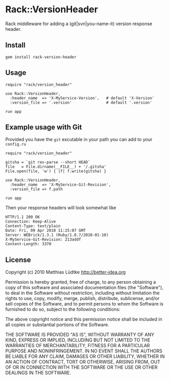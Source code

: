 # Rack::VersionHeader

Rack middleware for adding a (git|svn|you-name-it) version response header.

## Install

    gem install rack-version-header


## Usage

    require "rack/version_header"

    use Rack::VersionHeader,
      :header_name  => 'X-MyService-Version',   # default 'X-Version'
      :version_file => '.version'               # default '.version'

    run app

## Example usage with Git

Provided you have the `git` excutable in your path you can add to your `config.ru`

    require "rack/version_header"

    gitsha = `git rev-parse --short HEAD`
    file   = File.dirname(__FILE__) + '/.gitsha'
    File.open(file, 'w') { |f| f.write(gitsha) }

    use Rack::VersionHeader,
      :header_name  => 'X-MyService-Git-Revision',
      :version_file => f.path

    run app

Then your response headers will look somewhat like

    HTTP/1.1 200 OK 
    Connection: Keep-Alive
    Content-Type: text/plain
    Date: Fri, 09 Apr 2010 11:25:07 GMT
    Server: WEBrick/1.3.1 (Ruby/1.8.7/2010-01-10)
    X-MyService-Git-Revision: 213addf
    Content-Length: 3370


## License

Copyright (c) 2010 Matthias Lüdtke <http://better-idea.org>

Permission is hereby granted, free of charge, to any person obtaining a copy
of this software and associated documentation files (the "Software"), to
deal in the Software without restriction, including without limitation the
rights to use, copy, modify, merge, publish, distribute, sublicense, and/or
sell copies of the Software, and to permit persons to whom the Software is
furnished to do so, subject to the following conditions:

The above copyright notice and this permission notice shall be included in
all copies or substantial portions of the Software.

THE SOFTWARE IS PROVIDED "AS IS", WITHOUT WARRANTY OF ANY KIND, EXPRESS OR
IMPLIED, INCLUDING BUT NOT LIMITED TO THE WARRANTIES OF MERCHANTABILITY,
FITNESS FOR A PARTICULAR PURPOSE AND NONINFRINGEMENT. IN NO EVENT SHALL
THE AUTHORS BE LIABLE FOR ANY CLAIM, DAMAGES OR OTHER LIABILITY, WHETHER
IN AN ACTION OF CONTRACT, TORT OR OTHERWISE, ARISING FROM, OUT OF OR IN
CONNECTION WITH THE SOFTWARE OR THE USE OR OTHER DEALINGS IN THE SOFTWARE.
